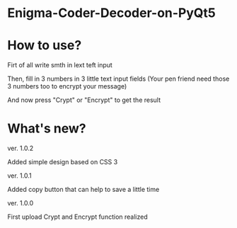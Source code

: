 # Enigma-Coder-Decoder-on-PyQt5

# How to use?

Firt of all write smth in lext teft input

Then, fill in 3 numbers in 3 little text input fields (Your pen friend need those 3 numbers too to encrypt your message)

And now press "Crypt" or "Encrypt" to get the result

# What's new?

ver. 1.0.2

Added simple design based on CSS 3

ver. 1.0.1

Added copy button that can help to save a little time

ver. 1.0.0

First upload
Crypt and Encrypt function realized



